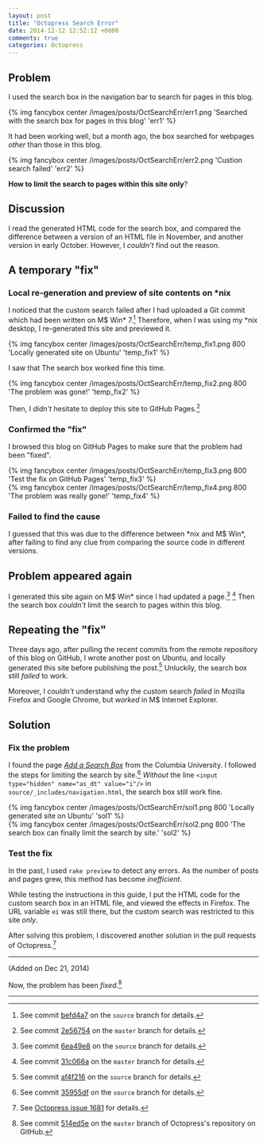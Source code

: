 ```yaml
---
layout: post
title: "Octopress Search Error"
date: 2014-12-12 12:52:12 +0800
comments: true
categories: Octopress
---
```


Problem
---

I used the search box in the navigation bar to search for pages in
this blog.

{% img fancybox center /images/posts/OctSearchErr/err1.png 'Searched with the search box for pages in this blog' 'err1' %}

It had been working well, but a month ago, the box searched for
webpages *other* than those in this blog.

{% img fancybox center /images/posts/OctSearchErr/err2.png 'Custion search failed' 'err2' %}

**How to limit the search to pages within this site only**?

<!-- more -->

Discussion
---

I read the generated HTML code for the search box, and compared the
difference between a version of an HTML file in November, and another
version in early October.  However, I *couldn't* find out the reason.

A temporary "fix"
---

### Local re-generation and preview of site contents on \*nix

I noticed that the custom search failed after I had uploaded a Git
commit which had been written on M\$ Win\* 7.[^befd4a7]  Therefore,
when I was using my \*nix desktop, I re-generated this site and
previewed it.

{% img fancybox center /images/posts/OctSearchErr/temp_fix1.png 800 'Locally generated site on Ubuntu' 'temp_fix1' %}

I saw that The search box worked fine this time.

{% img fancybox center /images/posts/OctSearchErr/temp_fix2.png 800 'The problem was gone!' 'temp_fix2' %}

Then, I *didn't* hesitate to deploy this site to GitHub
Pages.[^2e56754]

### Confirmed the "fix"

I browsed this blog on GitHub Pages to make sure that the problem had
been "fixed".

{% img fancybox center /images/posts/OctSearchErr/temp_fix3.png 800 'Test the fix on GitHub Pages' 'temp_fix3' %}  
{% img fancybox center /images/posts/OctSearchErr/temp_fix4.png 800 'The problem was really gone!' 'temp_fix4' %}

### Failed to find the cause

I guessed that this was due to the difference between \*nix and M\$
Win\*, after failing to find any clue from comparing the source code
in different versions.

Problem appeared again
---

I generated this site again on M\$ Win\* since I had updated a
page.[^6ea49e8] [^31c066a]  Then the search box *couldn't* limit the
search to pages within this blog.

Repeating the "fix"
---

Three days ago, after pulling the recent commits from the remote
repository of this blog on GitHub, I wrote another post on Ubuntu, and
locally generated this site before publishing the post.[^af4f216]
Unluckily, the search box still *failed* to work.

Moreover, I *couldn't* understand why the custom search *failed* in
Mozilla Firefox and Google Chrome, but *worked* in M\$ Internet
Explorer.

Solution
---

### Fix the problem

I found the page [*Add a Search Box*][guide] from the Columbia
University.  I followed the steps for limiting the search by
site.[^35955df]  *Without* the line `<input type="hidden" name="as_dt"
value="i"/>` in `source/_includes/navigation.html`, the search box
still work fine.

{% img fancybox center /images/posts/OctSearchErr/sol1.png 800 'Locally generated site on Ubuntu' 'sol1' %}  
{% img fancybox center /images/posts/OctSearchErr/sol2.png 800 'The search box can finally limit the search by site.' 'sol2' %}

### Test the fix

In the past, I used `rake preview` to detect any errors.  As the
number of posts and pages grew, this method has become *inefficient*.

While testing the instructions in this guide, I put the HTML code for
the custom search box in an HTML file, and viewed the effects in
Firefox.  The URL variable `ei` was still there, but the custom search
was restricted to this site *only*.

After solving this problem, I discovered another solution in the pull
requests of Octopress.[^alt_sol]

---
(Added on Dec 21, 2014)

Now, the problem has been *fixed*.[^514ed5e]

---
[^befd4a7]: See commit [befd4a7] on the `source` branch for details.
[^2e56754]: See commit [2e56754] on the `master` branch for details.
[^6ea49e8]: See commit [6ea49e8] on the `source` branch for details.
[^31c066a]: See commit [31c066a] on the `master` branch for details.
[^af4f216]: See commit [af4f216] on the `source` branch for details.
[^35955df]: See commit [35955df] on the `source` branch for details.
[^alt_sol]: See [Octopress issue 1681][alt_sol] for details.
[^514ed5e]:
    See commit [514ed5e] on the `master` branch of Octopress's
    repository on GitHub.

[befd4a7]: https://github.com/VincentTam/vincenttam.github.io/commit/befd4a7
[2e56754]: https://github.com/VincentTam/vincenttam.github.io/commit/2e56754
[6ea49e8]: https://github.com/VincentTam/vincenttam.github.io/commit/6ea49e8
[31c066a]: https://github.com/VincentTam/vincenttam.github.io/commit/31c066a
[af4f216]: https://github.com/VincentTam/vincenttam.github.io/commit/af4f216
[guide]: https://cuit.columbia.edu/add-search-box
[35955df]: https://github.com/VincentTam/vincenttam.github.io/commit/35955df
[alt_sol]: https://github.com/imathis/octopress/pull/1681
[514ed5e]: https://github.com/imathis/octopress/commit/514ed5e
